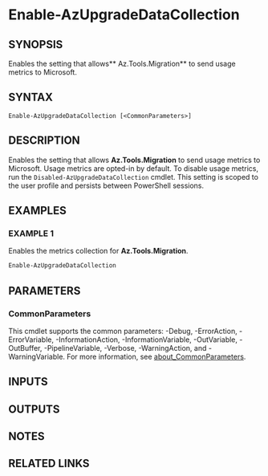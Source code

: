 ﻿---
external help file: Az.Tools.Migration-help.xml
Module Name: az.tools.migration
online version:
schema: 2.0.0
original_content_git_url: https://github.com/Azure/azure-powershell-migration/blob/main/powershell-module/help/Enable-AzUpgradeDataCollection.md
---

# Enable-AzUpgradeDataCollection

## SYNOPSIS
Enables the setting that allows** Az.Tools.Migration** to send usage metrics to Microsoft.

## SYNTAX

```
Enable-AzUpgradeDataCollection [<CommonParameters>]
```

## DESCRIPTION

Enables the setting that allows **Az.Tools.Migration** to send usage metrics to Microsoft. Usage
metrics are opted-in by default. To disable usage metrics, run the
`Disabled-AzUpgradeDataCollection` cmdlet. This setting is scoped to the user profile and persists
between PowerShell sessions.

## EXAMPLES

### EXAMPLE 1

Enables the metrics collection for **Az.Tools.Migration**.

```powershell
Enable-AzUpgradeDataCollection
```

## PARAMETERS

### CommonParameters

This cmdlet supports the common parameters: -Debug, -ErrorAction, -ErrorVariable,
-InformationAction, -InformationVariable, -OutVariable, -OutBuffer, -PipelineVariable, -Verbose,
-WarningAction, and -WarningVariable. For more information, see
[about_CommonParameters](http://go.microsoft.com/fwlink/?LinkID=113216).

## INPUTS

## OUTPUTS

## NOTES

## RELATED LINKS
